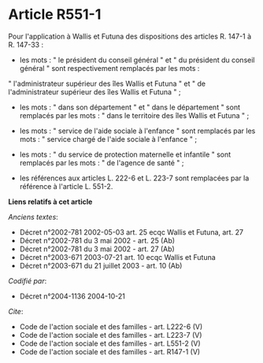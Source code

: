 # Article R551-1

Pour l'application à Wallis et Futuna des dispositions des articles R. 147-1 à R. 147-33 :

- les mots : " le président du conseil général " et " du président du conseil général " sont respectivement remplacés par les
mots : 

" l'administrateur supérieur des îles Wallis et Futuna " et " de l'administrateur supérieur des îles Wallis et Futuna " ;

- les mots : " dans son département " et " dans le département " sont remplacés par les mots : " dans le territoire des îles
Wallis et Futuna " ;

- les mots : " service de l'aide sociale à l'enfance " sont remplacés par les mots : " service chargé de l'aide sociale à
l'enfance " ;

- les mots : " du service de protection maternelle et infantile " sont remplacés par les mots : " de l'agence de santé " ;

- les références aux articles L. 222-6 et L. 223-7 sont remplacées par la référence à l'article L. 551-2.

**Liens relatifs à cet article**

_Anciens textes_:

  - Décret n°2002-781 2002-05-03 art. 25 ecqc Wallis et Futuna, art. 27
  - Décret n°2002-781 du 3 mai 2002 - art. 25 (Ab)
  - Décret n°2002-781 du 3 mai 2002 - art. 27 (Ab)
  - Décret n°2003-671 2003-07-21 art. 10 ecqc Wallis et Futuna
  - Décret n°2003-671 du 21 juillet 2003 - art. 10 (Ab)

_Codifié par_:

  - Décret n°2004-1136 2004-10-21

_Cite_:

  - Code de l'action sociale et des familles - art. L222-6 (V)
  - Code de l'action sociale et des familles - art. L223-7 (V)
  - Code de l'action sociale et des familles - art. L551-2 (V)
  - Code de l'action sociale et des familles - art. R147-1 (V)

